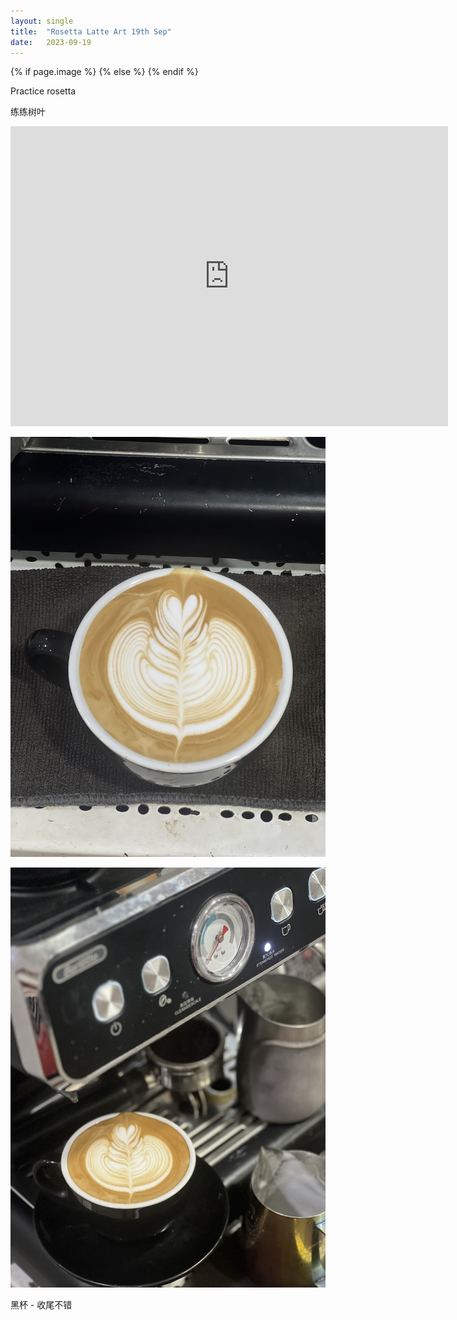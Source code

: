 ```yaml
---
layout: single
title:  "Rosetta Latte Art 19th Sep"
date:   2023-09-19
---
```

{% if page.image %}
  <meta property="og:image" content="/assets/img/2023/09/19/IMG_7818.jpg">
{% else %}
  <meta property="og:image" content="/assets/img/2023/09/19/IMG_7818.jpg">
{% endif %}

<meta property="og:description" content="Rosetta Latte Art 18th Sep" />


Practice rosetta

练练树叶



<div class="embed-container">
  <iframe
      src="https://www.youtube.com/embed/ehd4lSt8r-s"
      width="700"
      height="480"
      frameborder="0"
      allowfullscreen="true">
  </iframe>
</div>



![](/assets/img/2023/09/19/IMG_7818.jpg)

![](/assets/img/2023/09/19/IMG_7824.jpg)


黑杯 - 收尾不错
